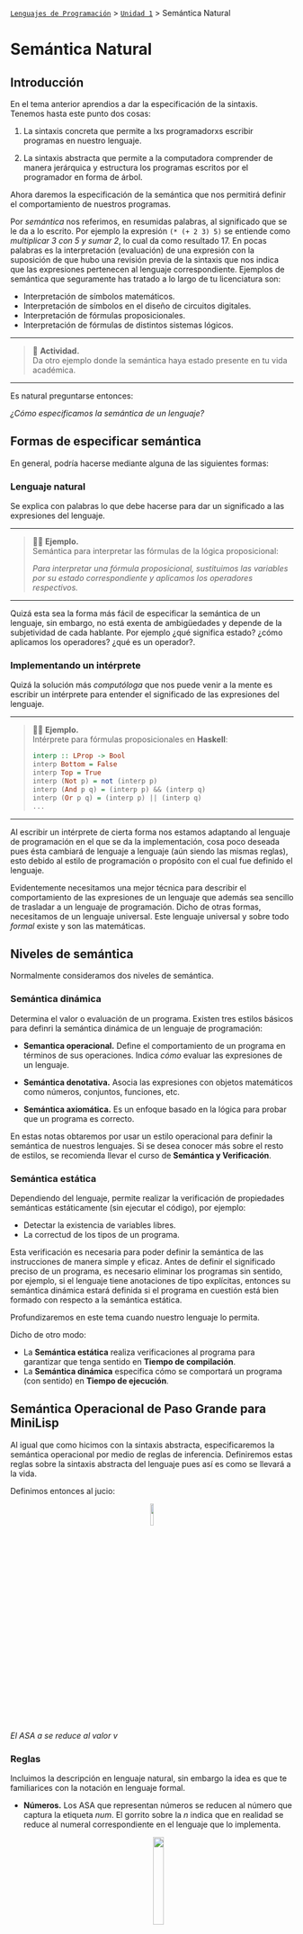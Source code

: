 [`Lenguajes de Programación`](../../README.md) > [`Unidad 1`](../README.md) > Semántica Natural

# Semántica Natural

## Introducción

En el tema anterior aprendios a dar la especificación de la sintaxis. Tenemos hasta este punto dos cosas:

1. La sintaxis concreta que permite a lxs programadorxs escribir programas en nuestro lenguaje.

1. La sintaxis abstracta que permite a la computadora comprender de manera jerárquica y estructura los programas escritos por el programador en forma de árbol.

Ahora daremos la especificación de la semántica que nos permitirá definir el comportamiento de nuestros programas.

Por *semántica* nos referimos, en resumidas palabras, al significado que se le da a lo escrito. Por ejemplo la expresión `(* (+ 2 3) 5)` se entiende como *multiplicar 3 con 5 y sumar 2*, lo cual da como resultado 17. En pocas palabras es la interpretación (evaluación) de una expresión con la suposición de que hubo una revisión previa de la sintaxis que nos indica que las expresiones pertenecen al lenguaje correspondiente. Ejemplos de semántica que seguramente has tratado a lo largo de tu licenciatura son:

- Interpretación de símbolos matemáticos.
- Interpretación de símbolos en el diseño de circuitos digitales.
- Interpretación de fórmulas proposicionales.
- Interpretación de fórmulas de distintos sistemas lógicos.

---

> 📝 **Actividad.**   
> Da otro ejemplo donde la semántica haya estado presente en tu vida académica.

---

Es natural preguntarse entonces:

*¿Cómo especificamos la semántica de un lenguaje?*

## Formas de especificar semántica

En general, podría hacerse mediante alguna de las siguientes formas:

### Lenguaje natural
Se explica con palabras lo que debe hacerse para dar un significado a las expresiones del lenguaje.

---

> 👨‍🔬 **Ejemplo.**   
> Semántica para interpretar las fórmulas de la lógica proposicional:
>
> *Para interpretar una fórmula proposicional, sustituimos las variables por su estado correspondiente y aplicamos los operadores respectivos.*

---

Quizá esta sea la forma más fácil de especificar la semántica de un lenguaje, sin embargo, no está exenta de ambigüedades y depende de la subjetividad de cada hablante. Por ejemplo ¿qué significa estado? ¿cómo aplicamos los operadores? ¿qué es un operador?.

### Implementando un intérprete
Quizá la solución más *computóloga* que nos puede venir a la mente es escribir un intérprete para entender el significado de las expresiones del lenguaje. 

---

> 👨‍🔬 **Ejemplo.**   
> Intérprete para fórmulas proposicionales en **Haskell**:
>
> ```haskell
> interp :: LProp -> Bool
> interp Bottom = False
> interp Top = True
> interp (Not p) = not (interp p)
> interp (And p q) = (interp p) && (interp q)
> interp (Or p q) = (interp p) || (interp q)
> ...
> ```

---

Al escribir un intérprete de cierta forma nos estamos adaptando al lenguaje de programación en el que se da la implementación, cosa poco deseada pues ésta cambiará de lenguaje a lenguaje (aún siendo las mismas reglas), esto debido al estilo de programación o propósito con el cual fue definido el lenguaje.


Evidentemente necesitamos una mejor técnica para describir el comportamiento de las expresiones de un lenguaje que además sea sencillo de trasladar a un lenguaje de programación. Dicho de otras formas, necesitamos de un lenguaje universal. Este lenguaje universal y sobre todo *formal* existe y son las matemáticas.

## Niveles de semántica

Normalmente consideramos dos niveles de semántica.

### Semántica dinámica
Determina el valor o evaluación de un programa. Existen tres estilos básicos para definri la semántica dinámica de un lenguaje de programación:

- **Semantica operacional.** Define el comportamiento de un programa en términos de sus operaciones. Indica *cómo* evaluar las expresiones de un lenguaje.

- **Semántica denotativa.** Asocia las expresiones con objetos matemáticos como números, conjuntos, funciones, etc.

- **Semántica axiomática.** Es un enfoque basado en la lógica para probar que un programa es correcto.

En estas notas obtaremos por usar un estilo operacional para definir la semántica de nuestros lenguajes. Si se desea conocer más sobre el resto de estilos, se recomienda llevar el curso de **Semántica y Verificación**.

### Semántica estática
Dependiendo del lenguaje, permite realizar la verificación de propiedades semánticas estáticamente (sin ejecutar el código), por ejemplo:

- Detectar la existencia de variables libres.
- La correctud de los tipos de un programa.

Esta verificación es necesaria para poder definir la semántica de las instrucciones de manera simple y eficaz. Antes de definir el significado preciso de un programa, es necesario eliminar los programas sin sentido, por ejemplo, si el lenguaje tiene anotaciones de tipo explícitas, entonces su semántica dinámica estará definida si el programa en cuestión está bien formado con respecto a la semántica estática.

Profundizaremos en este tema cuando nuestro lenguaje lo permita.

Dicho de otro modo:

- La **Semántica estática** realiza verificaciones al programa para garantizar que tenga sentido en **Tiempo de compilación**.
- La **Semántica dinámica** especifica cómo se comportará un programa (con sentido) en **Tiempo de ejecución**.

## Semántica Operacional de Paso Grande para MiniLisp
Al igual que como hicimos con la sintaxis abstracta, especificaremos la semántica operacional por medio de reglas de inferencia. Definiremos estas reglas sobre la sintaxis abstracta del lenguaje pues así es como se llevará a la vida.

Definimos entonces al jucio:

<center><img src="imgs/img01.png" width="10%"></center>

*El ASA a se reduce al valor v*

### Reglas
Incluimos la descripción en lenguaje natural, sin embargo la idea es que te familiarices con la notación en lenguaje formal. 

- **Números.** Los ASA que representan números se reducen al número que captura la etiqueta *num*. El gorrito sobre la *n* indica que en realidad se reduce al numeral correspondiente en el lenguaje que lo implementa.

	<center><img src="imgs/img02.png" width="20%"></center>

- **Sumas**. Los ASa que representan sumas se reducen a aplicar la suma de la evaluación del lado izquierdo y derecho de las mismas.

	<center><img src="imgs/img03.png" width="20%"></center>

	La conclusión es verdadera si *l*<sub>*v*</sub> y *r*<sub>*v*</sub> son las reducciones del lado izquierdo y derecho de la suma respectivamente.

- **Restas**. Este caso es análogo al de la suma.

	<center><img src="imgs/img04.png" width="20%"></center>

- **Multiplicaciones**. Este casoes análogo al de la suma.

	<center><img src="imgs/img05.png" width="20%"></center>

- **Divisiones**. Este caso es parcialmente análogo al de la suma, pues tenemos que añadir un juicio especial que verifique que el segundo argumento de la división sea distinto de cero. 

	<center><img src="imgs/img06.png" width="20%"></center>

Esta notación recibe el nombre de *semántica operacional de paso grande* o simplemente *semántica natural*. Se dice que es de paso grande pues los resultados son irreducibles, es decir, relaciona programas con su resultado.

---

> 👨‍🔬 **Ejemplo.**   
> Derivación de las expresiones del tema anterior usando nuestra semántica natural.
>
> - Sintaxis concreta: `1729`   
> 	Sintaxis abstracta: `num(1729)`   
> 	Evaluación: 1729   
> 	<center><img src="imgs/img07.png" width="20%"></center>
>
> - Sintaxis concreta: `(+ 18 35)`   
> 	Sintaxis abstracta:  `suma(num(18),num(35))`   
> 	Evaluación: 29   
>	<center><img src="imgs/img08.png" width="30%"></center>
>
> - Sintaxis concreta: `(+ (- 4 0) (* 5 5))`   
> 	Sintaxis abstracta: `suma(resta(num(4),num(0)), mult(num(5),num(5)))`   
> 	Evaluación: 29   
>	<center><img src="imgs/img09.png" width="50%"></center>

---

> 📝 **Actividad.**   
> Usando las reglas de semántica natural, muestra la reducción de las expresiones: 
> - `(* 10 (+ 70 (* 10 2)))`
> - `(/ (+ 20 10) (- 5 5))` 

---

> 📚 **Referencias.**
> 1. Shriram Krishnamirthi, *Programming Languages Application and Interpretation*, Primera Edición, Brown
University, 2007.
> 1. Hanne Riis Nielson, Flemming Nielson, *Semantics with Applications: An Appetizer*, Primera Edición, Springer, 2007.

---

[`Anterior`](../tema04/README.md) | [`Siguiente`](../tema06/README.md)
